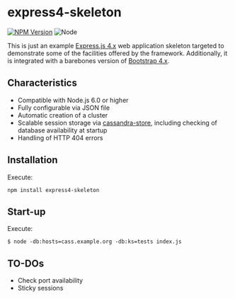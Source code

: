 express4-skeleton
=================

[![NPM Version][npm-image]][npm-url]
![Node][node-version]

This is just an example [Express.js 4.x][express] web
application skeleton targeted to demonstrate some of the facilities offered
by the framework. Additionally, it is integrated with a barebones version of
[Bootstrap 4.x][bootstrap].

## Characteristics

- Compatible with Node.js 6.0 or higher
- Fully configurable via JSON file
- Automatic creation of a cluster
- Scalable session storage via [cassandra-store][cassandra-store], including checking of database
  availability at startup
- Handling of HTTP 404 errors

## Installation

Execute:

```shell
npm install express4-skeleton
```

## Start-up

Execute:

```shell
$ node -db:hosts=cass.example.org -db:ks=tests index.js
```

## TO-DOs

- Check port availability
- Sticky sessions

[bootstrap]: https://getbootstrap.com/
[cassandra-store]: https://github.com/webcc/cassandra-store
[express]: http://expressjs.com/
[node-version]: https://img.shields.io/badge/node-6.0.0-orange.svg?style=flat-square
[npm-image]: https://img.shields.io/badge/npm-0.1.2-blue.svg?style=flat-square
[npm-url]: https://www.npmjs.com/package/express4-skeleton